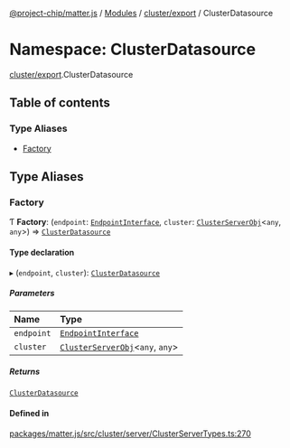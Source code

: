 [@project-chip/matter.js](../README.md) / [Modules](../modules.md) / [cluster/export](cluster_export.md) / ClusterDatasource

# Namespace: ClusterDatasource

[cluster/export](cluster_export.md).ClusterDatasource

## Table of contents

### Type Aliases

- [Factory](cluster_export.ClusterDatasource.md#factory)

## Type Aliases

### Factory

Ƭ **Factory**: (`endpoint`: [`EndpointInterface`](../interfaces/endpoint_export.EndpointInterface.md), `cluster`: [`ClusterServerObj`](cluster_export.md#clusterserverobj)\<`any`, `any`\>) => [`ClusterDatasource`](../interfaces/cluster_export.ClusterDatasource-1.md)

#### Type declaration

▸ (`endpoint`, `cluster`): [`ClusterDatasource`](../interfaces/cluster_export.ClusterDatasource-1.md)

##### Parameters

| Name | Type |
| :------ | :------ |
| `endpoint` | [`EndpointInterface`](../interfaces/endpoint_export.EndpointInterface.md) |
| `cluster` | [`ClusterServerObj`](cluster_export.md#clusterserverobj)\<`any`, `any`\> |

##### Returns

[`ClusterDatasource`](../interfaces/cluster_export.ClusterDatasource-1.md)

#### Defined in

[packages/matter.js/src/cluster/server/ClusterServerTypes.ts:270](https://github.com/project-chip/matter.js/blob/5f71eedebdb9fa54338bde320c311bb359b7455d/packages/matter.js/src/cluster/server/ClusterServerTypes.ts#L270)
